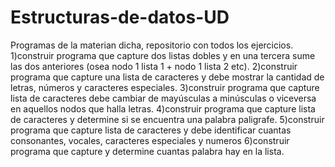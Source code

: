 # Estructuras-de-datos-UD
Programas de la materian dicha, repositorio con todos los ejercicios.
<ListaSimple><ListaDoble><LISTO>   1)construir programa que capture dos listas dobles y en una tercera sume las dos anteriores (osea nodo 1 lista 1 + nodo 1 lista 2 etc).
<ListaSimple><ListaDoble><LISTO>   2)construir programa que capture una lista de caracteres y debe mostrar la cantidad de letras, números y caracteres especiales.
<ListaSimple><ListaDoble><LISTO>   3)construir programa que capture lista de caracteres debe cambiar de mayúsculas a minúsculas o viceversa en aquellos nodos que halla letras.
<ListaSimple><ListaDoble><LISTO>   4)construir programa que capture lista de caracteres y determine si se encuentra una palabra paligrafe.
<ListaSimple><ListaDoble><LISTO>   5)construir programa que capture lista de caracteres y debe identificar cuantas consonantes, vocales, caracteres especiales y numeros
<ListaSimple><ListaDoble><LISTO>   6)construir programa que capture y determine cuantas palabra hay en la lista.